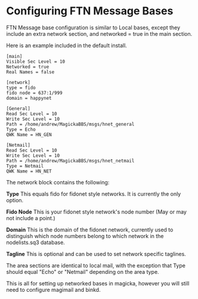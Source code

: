 # Configuring FTN Message Bases

FTN Message base configuration is similar to Local bases, except they include an extra network section, and networked = true in the main section.

Here is an example included in the default install.

    [main]
    Visible Sec Level = 10
    Networked = true
    Real Names = false

    [network]
    type = fido
    fido node = 637:1/999
    domain = happynet

    [General]
    Read Sec Level = 10
    Write Sec Level = 10
    Path = /home/andrew/MagickaBBS/msgs/hnet_general
    Type = Echo 
    QWK Name = HN_GEN

    [Netmail]
    Read Sec Level = 10
    Write Sec Level = 10
    Path = /home/andrew/MagickaBBS/msgs/hnet_netmail
    Type = Netmail
    QWK Name = HN_NET

The network block contains the following:

**Type** This equals fido for fidonet style networks. It is currently the only option.

**Fido Node** This is your fidonet style network's node number (May or may not include a point.)

**Domain** This is the domain of the fidonet network, currently used to distinguish which node numbers belong to which network in the nodelists.sq3 database.

**Tagline** This is optional and can be used to set network specific taglines.

The area sections are identical to local mail, with the exception that Type should equal "Echo" or "Netmail" depending on the area type.

This is all for setting up networked bases in magicka, however you will still need to configure magimail and binkd.